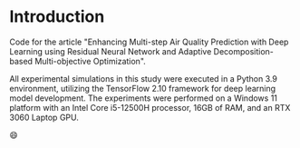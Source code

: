 # Introduction

Code for the article "Enhancing Multi-step Air Quality Prediction with Deep Learning using Residual Neural  Network and Adaptive Decomposition-based Multi-objective Optimization".

All experimental simulations in this study were executed in a Python 3.9 environment, utilizing the TensorFlow 2.10 framework for deep learning model development. The experiments were performed on a Windows 11 platform with an Intel Core i5-12500H processor, 16GB of RAM, and an RTX 3060 Laptop GPU.

😄
